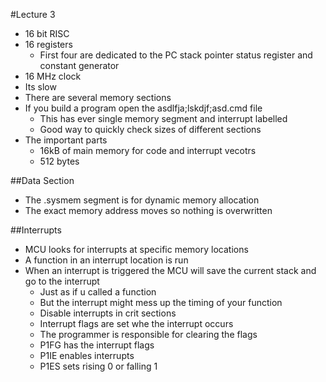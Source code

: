 #Lecture 3
- 16 bit RISC 
- 16 registers
  - First four are dedicated to the PC stack pointer status register and constant generator
- 16 MHz clock
- Its slow
- There are several memory sections
- If you build  a program open the asdlfja;lskdjf;asd.cmd file
  - This has ever single memory segment and interrupt labelled
  - Good way to quickly check sizes of different sections
- The important parts 
  - 16kB of main memory for code and interrupt vecotrs
  - 512 bytes
  
##Data Section
- The .sysmem segment is for dynamic memory allocation
- The exact memory address moves so nothing is overwritten

##Interrupts
- MCU looks for interrupts at specific memory locations
- A function in an interrupt location is run
- When an interrupt is triggered the MCU will save the current stack and go to the interrupt
  - Just as if u called a function
  - But the interrupt might mess up the timing of your function
  - Disable interrupts in crit sections
  - Interrupt flags  are set whe the interrupt occurs
  - The programmer is responsible for clearing the flags
  - P1FG has the interrupt flags
  - P1IE enables interrupts
  - P1ES sets rising 0 or falling 1
  
